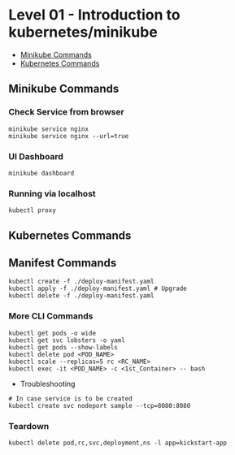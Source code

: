 # Level 01 - Introduction to kubernetes/minikube

* [Minikube Commands](#minikube-commands)
* [Kubernetes Commands](#kubernetes-commands)

## Minikube Commands

### Check Service from browser

```
minikube service nginx
minikube service nginx --url=true
```

### UI Dashboard

```
minikube dashboard
```

### Running via localhost

```
kubectl proxy
```

## Kubernetes Commands

## Manifest Commands

```
kubectl create -f ./deploy-manifest.yaml
kubectl apply -f ./deploy-manifest.yaml # Upgrade
kubectl delete -f ./deploy-manifest.yaml
```

### More CLI Commands

```
kubectl get pods -o wide
kubectl get svc lobsters -o yaml
kubectl get pods --show-labels
kubectl delete pod <POD_NAME>
kubectl scale --replicas=5 rc <RC_NAME>
kubectl exec -it <POD_NAME> -c <1st_Container> -- bash
```


* Troubleshooting

```
# In case service is to be created
kubectl create svc nodeport sample --tcp=8080:8080
```
### Teardown

```
kubectl delete pod,rc,svc,deployment,ns -l app=kickstart-app
```